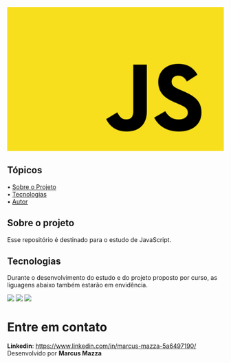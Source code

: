 <div align="center">
  <img src="javascript.png">
</div>

## Tópicos

<div>
 • <a href="#-sobre-o-projeto">Sobre o Projeto</a> </br>
 • <a href="#-tecnologias">Tecnologias</a> </br>
 • <a href="#-autor">Autor</a> </br>
</div>

## Sobre o projeto

Esse repositório é destinado para o estudo de JavaScript.
## Tecnologias
Durante o desenvolvimento do estudo e do projeto proposto por curso, as liguagens abaixo também estarão em envidência.
<div>
  <!-- HTML 5 -->
  <img src="https://img.shields.io/badge/HTML5-E34F26?style=for-the-badge&logo=html5&logoColor=white">
  <!-- CSS3 -->
  <img src="https://img.shields.io/badge/CSS3-1572B6?style=for-the-badge&logo=css3&logoColor=white">
  <!-- Bootstrap -->
  <img src="https://img.shields.io/badge/Bootstrap-563D7C?style=for-the-badge&logo=bootstrap&logoColor=white">  
</div>

# Entre em contato

**Linkedin**: https://www.linkedin.com/in/marcus-mazza-5a6497190/
Desenvolvido por **Marcus Mazza**
